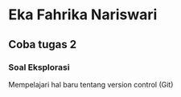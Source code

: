 # Eka Fahrika Nariswari
## Coba tugas 2
### Soal Eksplorasi 


Mempelajari hal baru tentang version control (Git) 

